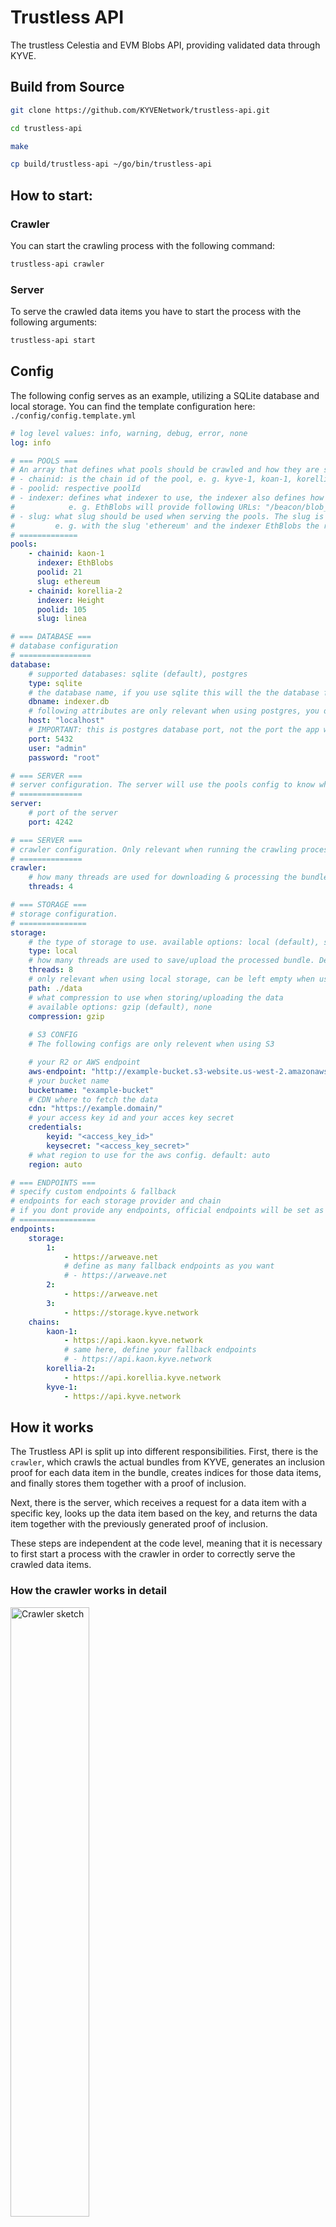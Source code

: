 # Trustless API

The trustless Celestia and EVM Blobs API, providing validated data through KYVE.

## Build from Source
```bash
git clone https://github.com/KYVENetwork/trustless-api.git

cd trustless-api

make

cp build/trustless-api ~/go/bin/trustless-api
```
## How to start: 
### Crawler

You can start the crawling process with the following command:

```sh
trustless-api crawler
```

### Server

To serve the crawled data items you have to start the process with the following arguments:

```sh
trustless-api start
```

## Config

The following config serves as an example, utilizing a SQLite database and local storage. You can find the template configuration here: `./config/config.template.yml`

```yml
# log level values: info, warning, debug, error, none
log: info

# === POOLS ===
# An array that defines what pools should be crawled and how they are served.
# - chainid: is the chain id of the pool, e. g. kyve-1, koan-1, korellia-2
# - poolid: respective poolId
# - indexer: defines what indexer to use, the indexer also defines how to access the data
#            e. g. EthBlobs will provide following URLs: "/beacon/blob_sidecars?block_height={block_height}", "/beacon/blob_sidecars?slot_number={slot_number}"
# - slug: what slug should be used when serving the pools. The slug is a unique prefix for each pool when requesting its data.
#         e. g. with the slug 'ethereum' and the indexer EthBlobs the resulting url will be: "/ethereum/beacon/blob_sidecars?..."
# =============
pools:
    - chainid: kaon-1
      indexer: EthBlobs
      poolid: 21
      slug: ethereum
    - chainid: korellia-2
      indexer: Height
      poolid: 105
      slug: linea

# === DATABASE ===
# database configuration
# ================
database:
    # supported databases: sqlite (default), postgres
    type: sqlite 
    # the database name, if you use sqlite this will the the database file. default: ./database.db
    dbname: indexer.db 
    # following attributes are only relevant when using postgres, you don't need them for sqlite
    host: "localhost"
    # IMPORTANT: this is postgres database port, not the port the app will use to serve
    port: 5432 
    user: "admin"
    password: "root"

# === SERVER ===
# server configuration. The server will use the pools config to know what pools to serve
# ==============
server: 
    # port of the server
    port: 4242 

# === SERVER ===
# crawler configuration. Only relevant when running the crawling process
# ==============
crawler:
    # how many threads are used for downloading & processing the bundles
    threads: 4

# === STORAGE ===
# storage configuration.
# ===============
storage:
    # the type of storage to use. available options: local (default), s3
    type: local
    # how many threads are used to save/upload the processed bundle. Default 8
    threads: 8
    # only relevant when using local storage, can be left empty when using AWS
    path: ./data 
    # what compression to use when storing/uploading the data
    # available options: gzip (default), none
    compression: gzip
    
    # S3 CONFIG
    # The following configs are only relevent when using S3

    # your R2 or AWS endpoint
    aws-endpoint: "http://example-bucket.s3-website.us-west-2.amazonaws.com/" 
    # your bucket name
    bucketname: "example-bucket" 
    # CDN where to fetch the data
    cdn: "https://example.domain/" 
    # your access key id and your acces key secret
    credentials:
        keyid: "<access_key_id>" 
        keysecret: "<access_key_secret>"
    # what region to use for the aws config. default: auto
    region: auto 

# === ENDPOINTS ===
# specify custom endpoints & fallback
# endpoints for each storage provider and chain
# if you dont provide any endpoints, official endpoints will be set as default
# =================
endpoints:
    storage:
        1:
            - https://arweave.net
            # define as many fallback endpoints as you want
            # - https://arweave.net
        2:
            - https://arweave.net
        3:
            - https://storage.kyve.network
    chains:
        kaon-1:
            - https://api.kaon.kyve.network
            # same here, define your fallback endpoints
            # - https://api.kaon.kyve.network
        korellia-2:
            - https://api.korellia.kyve.network
        kyve-1:
            - https://api.kyve.network
```

## How it works

The Trustless API is split up into different responsibilities. First, there is the `crawler`, which crawls the actual bundles from KYVE, generates an inclusion proof for each data item in the bundle, creates indices for those data items, and finally stores them together with a proof of inclusion.

Next, there is the server, which receives a request for a data item with a specific key, looks up the data item based on the key, and returns the data item together with the previously generated proof of inclusion.

These steps are independent at the code level, meaning that it is necessary to first start a process with the crawler in order to correctly serve the crawled data items.

### How the crawler works in detail

<img width="50%" src="../assets/crawler.png" alt="Crawler sketch"/>

As previously mentioned, the `crawler` is responsible for retrieving all bundles from the KYVE chain and storing each data item. The crawler process knows which pools to query based on the `config.yml` file provided. You can find a template configuration under `./config/config.template.yml.`

The config file contains all `poolId`s that should be crawled. The crawler itself functions like a master, starting one go-routine per `poolId` that is responsible for crawling that specific `poolId`.

Each go-routine (referred to as a ChildCrawler from here on) performs the following tasks: 
- query missing bundles
- for each data item in the bundle
	-  it generates a data inclusion proof for that specific bundle
 	-  precomputes the Trustless API response
  	-  saves the response
  	-  and saves the response location for certain keys
- repeats that every n-seconds

### Query Bundles

To insert a bundle we first have to retrieve its bundle data.
- first we have to query for that specific bundleId on the KYVE chain, we call this the `finalizedBundle` (the ChildCrawler will use the `chainrest` defined in the config)
- then we have to get the decompressed bundle data associated with the `finalizedBundle` from the given storage provider (the ChildCrawler will use the `storagerest` defined in the config)
- the decompressed bundle data is an array of data items, we compute the hash value of every single data item for the inclusion proof

### Generate Data Inclusion Proof

Now that we have the bundles data items and each corresponding data item hash, we can start generating the trustless data items that contain a proof of inclusion.
We do this by iterating over each data item of the bundle and computing a compact merkle tree for each data item. The compact merkle tree only contains the necessary hashes for constructing the merkle root. This root will be equal to the merkle root stored on the KYVE chain.

### Precompute Trustless API Response

Finally, we can build the response, which will consist of the actual data item and its corresponding inclusion proof. Additionally we need to include relevant information for the user to verify the data items merkle root, like the chainId, poolId and bundleId.

### Save Response & Keys

As a last step, we save/upload all responses to a file storage, like S3, and save the location in the database.

### Indexer
We have to generate indices on each data item because we want to quickly retrieve the trustless data item based on a specific key that corresponse to that exact data item. For each data item, there must be at least one index, but there can be more than one. The crawler will generate indices based on the `indexer` defined in the `config.yml`.

The whole purpose of the Indexer is to return the possible indices of a specific data item, that then will be stored and later queried in the database.

**Example: `EthBlobs`**

The `EthBlobsIndexer` generates all necessary indices to query for blobs:
- block_height
- slot_number

This means, the `EthBlobsIndexer` will take a bundle, which is an array of data items, as an argument and return an array of trustless data items back. A trustless data item contains the actual data, the inclusion proof and all necessary information to verify that proof (like chainId, bundleId). Additionally it contains an array of indicies for that specific data item, these indicies will then be stored in the data base to correctly retrieve the trustless data item later on.

```go
func (e *EthBlobsIndexer) IndexBundle(bundle *types.Bundle) (*[]types.TrustlessDataItem, error) {
	var trustlessItems []types.TrustlessDataItem
	for index, dataitem := range bundle.DataItems {

        	// calculate inclusion proof
        	...

		// calculate indicies
		var indices []types.Index = []types.Index{
			{Index: dataitem.Key, IndexId: IndexBlockHeight},
			{Index: blobData.SlotNumber, IndexId: IndexSlotNumber},
		}

		trustlessDataItem := types.TrustlessDataItem{
			Value:     raw,
			Proof:     proof,
			BundleId:  bundle.BundleId,
			PoolId:    bundle.PoolId,
			ChainId:   bundle.ChainId,
			Indices:   indices,
		}
		trustlessItems = append(trustlessItems, trustlessDataItem)
	}
	return &trustlessItems, nil
}
```

### Database structure & Adapter

How are the data items stored and how do we index them?

We have two schemes:
1. DataItemDocument
2. IndexDocument.

There will be exactly two tables per pool with the following naming conventions: data_items_pool_`poolId`, indices_pool_`poolId` 

**DataItemDocument**
|ID|BundleID|PoolID|FileType|FilePath|
|-|-|-|-|-|
|uint, primary key|int64|int64|int|string|

**IndexDocument**
|Value|IndexID|DataItemID|
|-|-|-|
|string, primary key|int, primary key|uint|

We have to save the index id, because there might be more than one index for a data item e.g. `block_height` & `slot_number`.

We use a database adapter interface to separate the database implementation from our logic. This allows us to switch databases without modifying anything else except the database adapter.

Adapter interface:
```go
type Adapter interface {
	Save(bundle *types.Bundle) error
	Get(indexId int, key string) (files.SavedFile, error)
	GetMissingBundles(lastBundleId int64) []int64
	GetIndexer() indexer.Indexer
}
```

As you can see, we make use of only three methods to interact with the database. When inserting the data items it is important to submit them all with only one transactions, otherwise it might be possible that we fail to save some data items of a bundle resulting in incomplete data.

When saving a bundle, the adapter is responsible for the following:
- convert the bundles data items into trustless data items via. an indexer
- upload/save the trustless data items to a location (this will be done via a FileAdapter, see next chapter)
- write all necessary information about the data item and its location into the database
- and finally insert every index that exists for that specific data item (in case of EthBlobs this would be the `block_height` and `slot_number`)

### File Adapter

The Trustless API can save the trustless data items to various locations, therefore we need to account for different file types. The FileAdapter is responsible for that.

Currently there are only two FileAdapter: 
- local file
- s3 file

A FileAdapter is only responsible for saving a trustless data item. The corresponding interface looks like the following:

```go
type SaveDataItem interface {
	Save(dataitem *types.TrustlessDataItem) (SavedFile, error)
}
```

### How the server works in detail
<img src="../assets/server.png" alt="server sketch"/>

The crawler has done the difficult part of indexing each bundle, now the server is able to simply retrieve the requested data item from the database.

1. A user requests a specific data item with a key. E. g. the user does the following request: `/beacon/blob_sidecars?block_height=1337`
2. Now the server looksup the data item location for that key. Following our example, the server would call the database adapter with the following arguments: `Get(1337, EthBlobIndexHeight)`
    - `EthBlobIndexHeight = 0` because the block_height is the first index defined in `EthBlobs`
3. Now that we have the data items location, serves the data item directly.
4. At this point the server has provided the user with all the necessariy information to query for the on-chain merkle root for that specific data item.
5. Finally, the user constructs the local merkle root hash based on the provided data item from the server and compares it to the on-chain merkle root.

